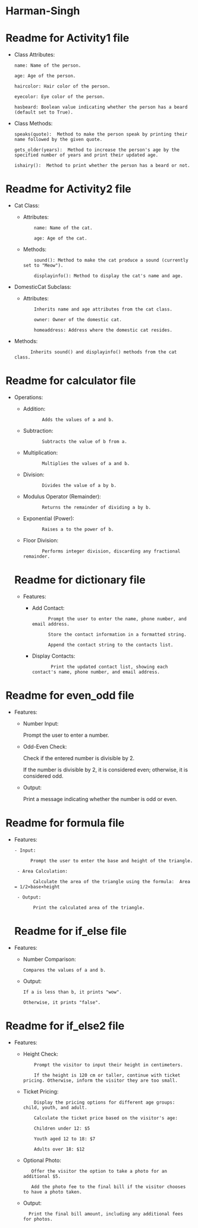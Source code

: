# Harman-Singh

# Readme for Activity1 file 

* Class Attributes:

      name: Name of the person.
      
      age: Age of the person.
      
      haircolor: Hair color of the person.
      
      eyecolor: Eye color of the person.
      
      hasbeard: Boolean value indicating whether the person has a beard (default set to True).

* Class Methods:

      speaks(quote):  Method to make the person speak by printing their name followed by the given quote.
      
      gets_older(years):  Method to increase the person's age by the specified number of years and print their updated age.
      
      ishairy():  Method to print whether the person has a beard or not.

# Readme for Activity2 file

* Cat Class:
  - Attributes:
    
            name: Name of the cat.
    
            age: Age of the cat.
  - Methods:
    
            sound(): Method to make the cat produce a sound (currently set to "Meow").
    
            displayinfo(): Method to display the cat's name and age.

* DomesticCat Subclass:
  
  - Attributes:
    
            Inherits name and age attributes from the cat class.
    
            owner: Owner of the domestic cat.
    
            homeaddress: Address where the domestic cat resides.
    
* Methods:
  
            Inherits sound() and displayinfo() methods from the cat class.

# Readme for calculator file

* Operations:

     - Addition:
       
                  Adds the values of a and b.
       
     - Subtraction:
       
                  Subtracts the value of b from a.
       
     - Multiplication:
       
                  Multiplies the values of a and b.
       
     - Division:
       
                  Divides the value of a by b.
       
     - Modulus Operator (Remainder):
       
                  Returns the remainder of dividing a by b.
       
     - Exponential (Power):
       
                  Raises a to the power of b.
       
     - Floor Division:
       
                  Performs integer division, discarding any fractional remainder.


  # Readme for dictionary file

  * Features:
  
      - Add Contact:
  
                  Prompt the user to enter the name, phone number, and email address.
  
                  Store the contact information in a formatted string.
  
                  Append the contact string to the contacts list.
  
     - Display Contacts:
       
                  Print the updated contact list, showing each contact's name, phone number, and email address.


# Readme for even_odd file 

  * Features:
     
     - Number Input:
            
       Prompt the user to enter a number.
                        
     - Odd-Even Check:
            
       Check if the entered number is divisible by 2.
                        
       If the number is divisible by 2, it is considered even; otherwise, it is considered odd.
                        
     -  Output:
            
           Print a message indicating whether the number is odd or even.

# Readme for formula file 

* Features:
      
      - Input:
      
            Prompt the user to enter the base and height of the triangle.
      
       - Area Calculation:
      
             Calculate the area of the triangle using the formula:  Area = 1/2×base×height
      
       - Output:
      
             Print the calculated area of the triangle.

  # Readme for if_else file

 * Features:
   
      - Number Comparison:
        
            Compares the values of a and b.
        
      - Output:
        
            If a is less than b, it prints "wow".
        
            Otherwise, it prints "false".

        
# Readme for if_else2 file

* Features:
  
  - Height Check:

            Prompt the visitor to input their height in centimeters.
  
            If the height is 120 cm or taller, continue with ticket pricing. Otherwise, inform the visitor they are too small.
  
  - Ticket Pricing:

            Display the pricing options for different age groups: child, youth, and adult.
  
            Calculate the ticket price based on the visitor's age:
  
            Children under 12: $5
  
            Youth aged 12 to 18: $7
  
            Adults over 18: $12
  
   - Optional Photo:

            Offer the visitor the option to take a photo for an additional $5.
  
            Add the photo fee to the final bill if the visitor chooses to have a photo taken.
  
    - Output:
  
            Print the final bill amount, including any additional fees for photos.
